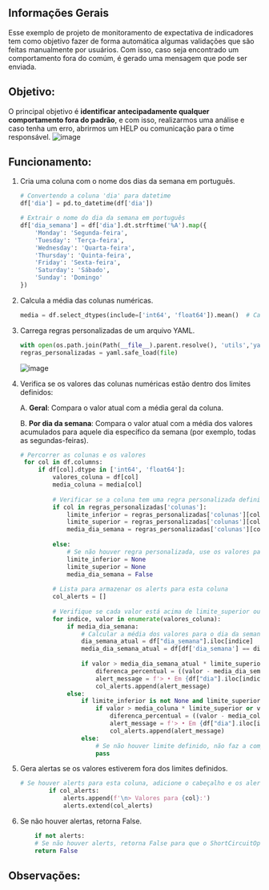 ## **Informações Gerais**
Esse exemplo de projeto de monitoramento de expectativa de indicadores tem como objetivo fazer de forma automática algumas validações que são feitas manualmente por usuários. Com isso, caso seja encontrado um comportamento fora do comúm, é gerado uma mensagem que pode ser enviada.

## **Objetivo:**
O principal objetivo é **identificar antecipadamente qualquer comportamento fora do padrão**, e com isso, realizarmos uma análise e caso tenha um erro, abrirmos um HELP ou comunicação para o time responsável.
![image](https://github.com/fsfer01/qualidade_de_dados/assets/78058494/1a694a7e-63f2-4625-8fa9-8ca2adba4ad8)



## **Funcionamento:**
1. Cria uma coluna com o nome dos dias da semana em português.
    ``` python
   # Convertendo a coluna 'dia' para datetime
   df['dia'] = pd.to_datetime(df['dia']) 

    # Extrair o nome do dia da semana em português
    df['dia_semana'] = df['dia'].dt.strftime('%A').map({
        'Monday': 'Segunda-feira',
        'Tuesday': 'Terça-feira',
        'Wednesday': 'Quarta-feira',
        'Thursday': 'Quinta-feira',
        'Friday': 'Sexta-feira',
        'Saturday': 'Sábado',
        'Sunday': 'Domingo'
    })
   
   ```
3. Calcula a média das colunas numéricas.
     ``` python
   media = df.select_dtypes(include=['int64', 'float64']).mean()  # Calcule a média de cada coluna int ou float.  
   ```
5. Carrega regras personalizadas de um arquivo YAML.
     ``` python
   with open(os.path.join(Path(__file__).parent.resolve(), 'utils','yaml', 'expectativa_indicadores.yaml'), 'r') as file:
     regras_personalizadas = yaml.safe_load(file)  
   ```
    ![image](https://github.com/fsfer01/qualidade_de_dados/assets/78058494/eb402e92-7e88-40f1-b0c0-8de5e6ae3299)


   
7. Verifica se os valores das colunas numéricas estão dentro dos limites definidos:
   
    A. **Geral**: Compara o valor atual com a média geral da coluna.
   
    B. **Por dia da semana**: Compara o valor atual com a média dos valores acumulados para aquele dia específico da semana (por exemplo, todas as segundas-feiras).
   ```python
   # Percorrer as colunas e os valores
    for col in df.columns:
        if df[col].dtype in ['int64', 'float64']:
            valores_coluna = df[col]
            media_coluna = media[col]
            
            # Verificar se a coluna tem uma regra personalizada definida
            if col in regras_personalizadas['colunas']:
                limite_inferior = regras_personalizadas['colunas'][col].get("limite_min", None)
                limite_superior = regras_personalizadas['colunas'][col].get("limite_max", None)
                media_dia_semana = regras_personalizadas['colunas'][col].get("media_dia_semana", False)
            
            else:
                # Se não houver regra personalizada, use os valores padrão
                limite_inferior = None
                limite_superior = None
                media_dia_semana = False
    
            # Lista para armazenar os alerts para esta coluna
            col_alerts = []
    
            # Verifique se cada valor está acima de limite_superior ou abaixo de limite_inferior da média.
            for indice, valor in enumerate(valores_coluna):
                if media_dia_semana:
                    # Calcular a média dos valores para o dia da semana atual
                    dia_semana_atual = df["dia_semana"].iloc[indice]
                    media_dia_semana_atual = df[df['dia_semana'] == dia_semana_atual][col].mean()
                    
                    if valor > media_dia_semana_atual * limite_superior or valor < media_dia_semana_atual * limite_inferior:
                        diferenca_percentual = ((valor - media_dia_semana_atual) / media_dia_semana_atual) * 100
                        alert_message = f'> • Em {df["dia"].iloc[indice].strftime("%Y-%m-%d")}, o valor da coluna {col} está {diferenca_percentual:.2f}% ({round(valor,2)}) comparando com a média de todas às {dia_semana_atual} ({round(media_dia_semana_atual,2)})'
                        col_alerts.append(alert_message)
                else:
                    if limite_inferior is not None and limite_superior is not None:
                        if valor > media_coluna * limite_superior or valor < media_coluna * limite_inferior:
                            diferenca_percentual = ((valor - media_coluna) / media_coluna) * 100
                            alert_message = f'> • Em {df["dia"].iloc[indice].strftime("%Y-%m-%d")}, o valor da coluna {col} está {diferenca_percentual:.2f}% ({round(valor,2)}) comparando com a média acumulada ({round(media_coluna, 2)})'
                            col_alerts.append(alert_message)
                    else:
                        # Se não houver limite definido, não faz a comparação
                        pass

   ```



9. Gera alertas se os valores estiverem fora dos limites definidos.
    ```python
    # Se houver alerts para esta coluna, adicione o cabeçalho e os alerts à lista principal de alerts
            if col_alerts:
                alerts.append(f'\n> Valores para {col}:')
                alerts.extend(col_alerts)
    ```
11. Se não houver alertas, retorna False.
    ```python
        if not alerts:
        # Se não houver alerts, retorna False para que o ShortCircuitOperator interrompa a execução.
        return False
    ```
## **Observações**:




